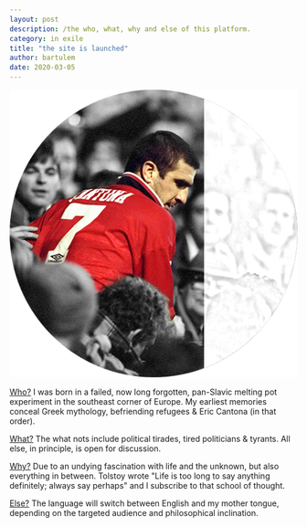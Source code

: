 ```yaml
---
layout: post
description: /the who, what, why and else of this platform.
category: in exile
title: "the site is launched"
author: bartulem
date: 2020-03-05
---
```


<div class="row">
  <div class="col-sm-6">
    <img  class="img-custom" alt="ledieu" src="/img/ledieu.png">
  </div>

  <div class="col-sm-6">
    <p> <u>Who?</u> I was born in a failed, now long forgotten, pan-Slavic melting pot experiment in the southeast corner of Europe. My earliest memories conceal Greek mythology, befriending refugees & Eric Cantona (in that order). </p>
    <p> <u>What?</u> The what nots include political tirades, tired politicians & tyrants. All else, in principle, is open for discussion. </p>
    <p> <u>Why?</u> Due to an undying fascination with life and the unknown, but also everything in between. Tolstoy wrote "Life is too long to say anything definitely; always say perhaps" and I subscribe to that school of thought. </p>
    <p> <u>Else?</u> The language will switch between English and my mother tongue, depending on the targeted audience and philosophical inclination. </p>
  </div>
</div>
